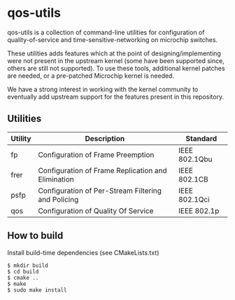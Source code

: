# qos-utils

qos-utils is a collection of command-line utilities for configuration of
quality-of-service and time-sensitive-networking on microchip switches.

These utilities adds features which at the point of designing/implementing
were not present in the upstream kernel (some have been supported since, others
are still not supported). To use these tools, additional kernel patches are
needed, or a pre-patched Microchip kernel is needed.

We have a strong interest in working with the kernel community to eventually
add upstream support for the features present in this repository.

## Utilities

| Utility  | Description                                        | Standard      |
| -------- | -------------------------------------------------- | --------------|
| fp       | Configuration of Frame Preemption                  | IEEE 802.1Qbu |
| frer     | Configuration of Frame Replication and Elimination | IEEE 802.1CB  |
| psfp     | Configuration of Per-Stream Filtering and Policing | IEEE 802.1Qci |
| qos      | Configuration of Quality Of Service                | IEEE 802.1p   |


## How to build

Install build-time dependencies (see CMakeLists.txt)

    $ mkdir build
    $ cd build
    $ cmake ..
    $ make
    $ sudo make install



